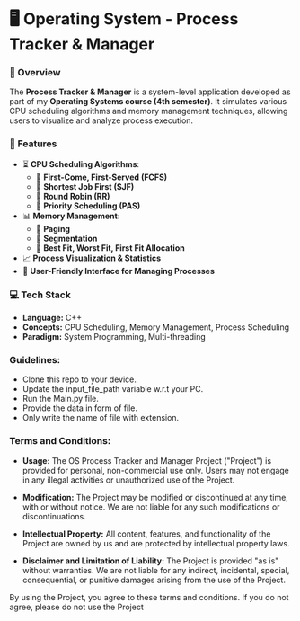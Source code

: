 # 🖥️ Operating System - Process Tracker & Manager  

### 📌 Overview  
The **Process Tracker & Manager** is a system-level application developed as part of my **Operating Systems course (4th semester)**. It simulates various CPU scheduling algorithms and memory management techniques, allowing users to visualize and analyze process execution.  

### 🎯 Features  
- ⏳ **CPU Scheduling Algorithms**:  
  - 🔹 **First-Come, First-Served (FCFS)**  
  - 🔹 **Shortest Job First (SJF)**  
  - 🔹 **Round Robin (RR)**  
  - 🔹 **Priority Scheduling (PAS)**  
- 📊 **Memory Management**:  
  - 🔹 **Paging**  
  - 🔹 **Segmentation**  
  - 🔹 **Best Fit, Worst Fit, First Fit Allocation**  
- 📈 **Process Visualization & Statistics**  
- 🚀 **User-Friendly Interface for Managing Processes**  

### 💻 Tech Stack  
- **Language:** C++  
- **Concepts:** CPU Scheduling, Memory Management, Process Scheduling  
- **Paradigm:** System Programming, Multi-threading  



### Guidelines:
- Clone this repo to your device.
- Update the input_file_path variable w.r.t your PC.
- Run the Main.py file.
- Provide the data in form of file.
- Only write the name of file with extension.

### Terms and Conditions:
- **Usage:** The OS Process Tracker and Manager Project ("Project") is provided for personal, non-commercial use only. Users may not engage in any illegal activities or unauthorized use of the Project.

- **Modification:** The Project may be modified or discontinued at any time, with or without notice. We are not liable for any such modifications or discontinuations.

- **Intellectual Property:** All content, features, and functionality of the Project are owned by us and are protected by intellectual property laws.

- **Disclaimer and Limitation of Liability:** The Project is provided "as is" without warranties. We are not liable for any indirect, incidental, special, consequential, or punitive damages arising from the use of the Project.

By using the Project, you agree to these terms and conditions. If you do not agree, please do not use the Project

